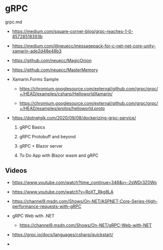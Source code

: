 # gRPC

grpc.md

*   https://medium.com/square-corner-blog/grpc-reaches-1-0-85728518393b


*   https://medium.com/@neuecc/messagepack-for-c-net-net-core-unity-xamarin-ade2d48e48b3

*   https://github.com/neuecc/MagicOnion

*   https://github.com/neuecc/MasterMemory

*   Xamarin.Forms Sample

    *   https://chromium.googlesource.com/external/github.com/grpc/grpc/+/HEAD/examples/csharp/HelloworldXamarin/

    *   https://chromium.googlesource.com/external/github.com/grpc/grpc/+/HEAD/examples/protos/helloworld.proto

*   https://dotnetgik.com/2020/09/08/dockerizing-grpc-service/

    1.  gRPC Basics

    2.  gRPC Protobuff and beyond

    3.  gRPC + Blazor server

    4.  To Do App with Blazor wasm and gRPC
    
## Videos

*   https://www.youtube.com/watch?time_continue=346&v=-2sWDr3Z0Wo

*   https://www.youtube.com/watch?v=RoXT_Rkg8LA

*   https://channel9.msdn.com/Shows/On-NET/ASPNET-Core-Series-High-performance-requests-with-gRPC

*   gRPC Web with .NET

    *   https://channel9.msdn.com/Shows/On-NET/gRPC-Web-with-NET

*   https://grpc.io/docs/languages/csharp/quickstart/
*   